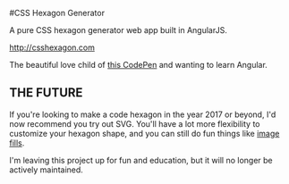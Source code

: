 #CSS Hexagon Generator

A pure CSS hexagon generator web app built in AngularJS.

http://csshexagon.com

The beautiful love child of [this CodePen](http://codepen.io/brenna/pen/hbDqL) and wanting to learn Angular.

## THE FUTURE

If you're looking to make a code hexagon in the year 2017 or beyond, I'd now recommend you try out SVG. You'll have a lot more flexibility to customize your hexagon shape, and you can still do fun things like [image fills](http://codepen.io/brenna/pen/JdCba). 

I'm leaving this project up for fun and education, but it will no longer be actively maintained. 

